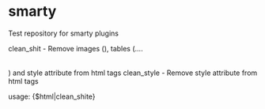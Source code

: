 # smarty
Test repository for smarty plugins

clean_shit - Remove images (<img>), tables (<table>....</table>) and style attribute from html tags
clean_style - Remove style attribute from html tags

usage:
{$html|clean_shite}
